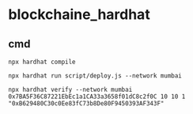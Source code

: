 # blockchaine_hardhat

## cmd 

```npx hardhat compile```

```npx hardhat run script/deploy.js --network mumbai```

```npx hardhat verify --network mumbai 0x7BA5F36C87221EbEc1a1CA33a3658f01dC8c2f0C 10 10 1 "0xB629480C30c0Ee83fC73b8De80F9450393AF343F"```
